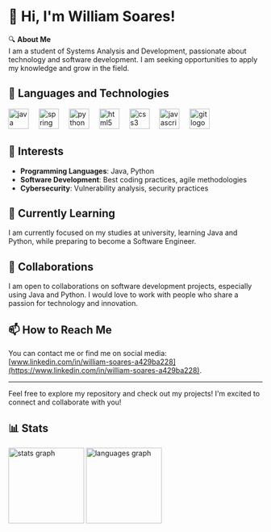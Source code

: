 # 👋 Hi, I'm William Soares!

🔍 **About Me**  
I am a student of Systems Analysis and Development, passionate about technology and software development. I am seeking opportunities to apply my knowledge and grow in the field.


## 🤖 Languages ​​and Technologies
<div align="left">
  <img src="https://cdn.jsdelivr.net/gh/devicons/devicon/icons/java/java-original.svg" height="40" alt="java logo"  />
  <img width="12" />
  <img src="https://cdn.jsdelivr.net/gh/devicons/devicon/icons/spring/spring-original.svg" height="40" alt="spring logo"  />
  <img width="12" />
  <img src="https://cdn.jsdelivr.net/gh/devicons/devicon/icons/python/python-original.svg" height="40" alt="python logo"  />
  <img width="12" />
  <img src="https://cdn.jsdelivr.net/gh/devicons/devicon/icons/html5/html5-original.svg" height="40" alt="html5 logo"  />
  <img width="12" />
  <img src="https://cdn.jsdelivr.net/gh/devicons/devicon/icons/css3/css3-original.svg" height="40" alt="css3 logo"  />
  <img width="12" />
  <img src="https://cdn.jsdelivr.net/gh/devicons/devicon/icons/javascript/javascript-original.svg" height="40" alt="javascript logo"  />
  <img width="12" />
  <img src="https://cdn.jsdelivr.net/gh/devicons/devicon/icons/git/git-original.svg" height="40" alt="git logo"  />
</div>

## 👀 Interests
- **Programming Languages**: Java, Python
- **Software Development**: Best coding practices, agile methodologies
- **Cybersecurity**: Vulnerability analysis, security practices

## 🌱 Currently Learning
I am currently focused on my studies at university, learning Java and Python, while preparing to become a Software Engineer.

## 💞️ Collaborations
I am open to collaborations on software development projects, especially using Java and Python. I would love to work with people who share a passion for technology and innovation.

## 📫 How to Reach Me
You can contact me or find me on social media: [www.linkedin.com/in/william-soares-a429ba228](https://www.linkedin.com/in/william-soares-a429ba228).

---

Feel free to explore my repository and check out my projects! I'm excited to connect and collaborate with you!

### 

## 📊 Stats

<div align="left">
  <img src="https://github-readme-stats.vercel.app/api?username=WilliamSoares21&hide_title=false&hide_rank=false&show_icons=true&include_all_commits=true&count_private=true&disable_animations=false&theme=dracula&locale=en&hide_border=false&order=1" height="150" alt="stats graph"  />
  <img src="https://github-readme-stats.vercel.app/api/top-langs?username=WilliamSoares21&locale=en&hide_title=false&layout=compact&card_width=320&langs_count=5&theme=dracula&hide_border=false&order=2" height="150" alt="languages graph"  />
</div>

